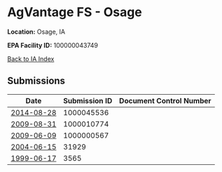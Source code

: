# AgVantage FS - Osage

**Location:** Osage, IA

**EPA Facility ID:** 100000043749

[Back to IA Index](../../index.md)

## Submissions

| Date | Submission ID | Document Control Number |
|------|--------------|-------------------------|
| [2014-08-28](submissions/1000045536.md) | 1000045536 |  |
| [2009-08-31](submissions/1000010774.md) | 1000010774 |  |
| [2009-06-09](submissions/1000000567.md) | 1000000567 |  |
| [2004-06-15](submissions/31929.md) | 31929 |  |
| [1999-06-17](submissions/3565.md) | 3565 |  |
